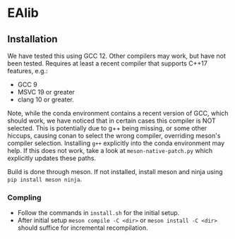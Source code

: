 # EAlib

## Installation

We have tested this using GCC 12. Other compilers may work, but have not been tested. 
Requires at least a recent compiler that supports C++17 features, e.g.:
* GCC 9
* MSVC 19 or greater
* clang 10 or greater.

Note, while the conda environment contains a recent version of GCC, which should work, we have noticed that in certain cases this compiler is NOT selected. This is potentially due to g++ being missing, or some other hiccups, causing conan to select the wrong compiler, overriding meson's compiler selection. Installing `g++` explicitly into the conda environment may help. If this does not work, take a look at `meson-native-patch.py` which explicitly updates these paths.

Build is done through meson. If not installed, install meson and ninja using `pip install meson ninja`.

### Compling
- Follow the commands in `install.sh` for the initial setup.
- After initial setup `meson compile -C <dir>` or `meson install -C <dir>` should suffice for incremental recompilation.
